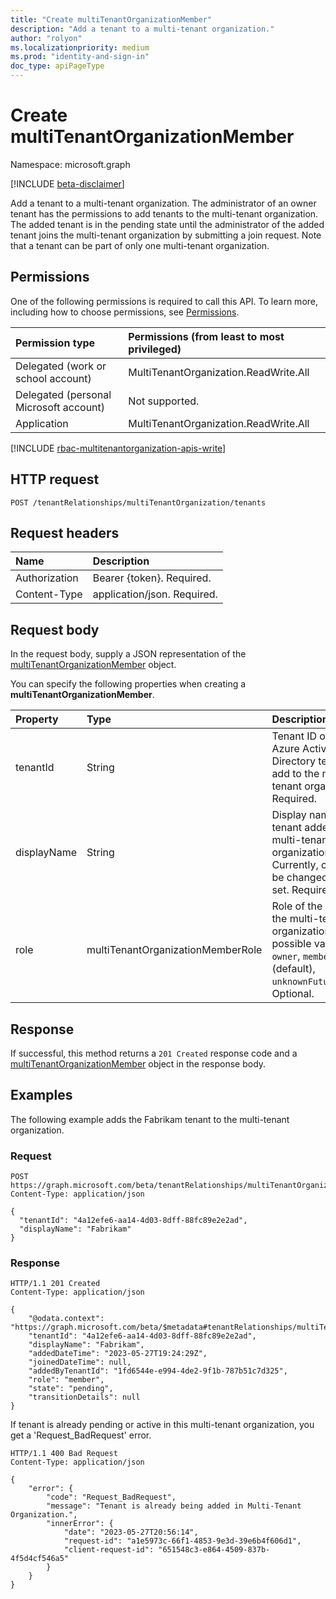 ```yaml
---
title: "Create multiTenantOrganizationMember"
description: "Add a tenant to a multi-tenant organization."
author: "rolyon"
ms.localizationpriority: medium
ms.prod: "identity-and-sign-in"
doc_type: apiPageType
---
```


# Create multiTenantOrganizationMember
Namespace: microsoft.graph

[!INCLUDE [beta-disclaimer](../../includes/beta-disclaimer.md)]

Add a tenant to a multi-tenant organization. The administrator of an owner tenant has the permissions to add tenants to the multi-tenant organization. The added tenant is in the pending state until the administrator of the added tenant joins the multi-tenant organization by submitting a join request. Note that a tenant can be part of only one multi-tenant organization.

## Permissions
One of the following permissions is required to call this API. To learn more, including how to choose permissions, see [Permissions](/graph/permissions-reference).

|Permission type|Permissions (from least to most privileged)|
|:---|:---|
|Delegated (work or school account)|MultiTenantOrganization.ReadWrite.All|
|Delegated (personal Microsoft account)|Not supported.|
|Application|MultiTenantOrganization.ReadWrite.All|

[!INCLUDE [rbac-multitenantorganization-apis-write](../includes/rbac-for-apis/rbac-multitenantorganization-apis-write.md)]

## HTTP request

<!-- {
  "blockType": "ignored"
}
-->
``` http
POST /tenantRelationships/multiTenantOrganization/tenants
```

## Request headers
|Name|Description|
|:---|:---|
|Authorization|Bearer {token}. Required.|
|Content-Type|application/json. Required.|

## Request body
In the request body, supply a JSON representation of the [multiTenantOrganizationMember](../resources/multitenantorganizationmember.md) object.

You can specify the following properties when creating a **multiTenantOrganizationMember**.

|Property|Type|Description|
|:---|:---|:---|
|tenantId|String|Tenant ID of the Azure Active Directory tenant to add to the multi-tenant organization. Required.|
|displayName|String|Display name of the tenant added to the multi-tenant organization. Currently, cannot be changed once set. Required.|
|role|multiTenantOrganizationMemberRole|Role of the tenant in the multi-tenant organization. The possible values are: `owner`, `member` (default), `unknownFutureValue`. Optional.|


## Response

If successful, this method returns a `201 Created` response code and a [multiTenantOrganizationMember](../resources/multitenantorganizationmember.md) object in the response body.

## Examples

The following example adds the Fabrikam tenant to the multi-tenant organization.

### Request

<!-- {
  "blockType": "request",
  "name": "create_multitenantorganizationmember_from_"
}
-->
``` http
POST https://graph.microsoft.com/beta/tenantRelationships/multiTenantOrganization/tenants
Content-Type: application/json

{
  "tenantId": "4a12efe6-aa14-4d03-8dff-88fc89e2e2ad",
  "displayName": "Fabrikam"
}
```


### Response

<!-- {
  "blockType": "response",
  "truncated": true,
  "@odata.type": "microsoft.graph.multiTenantOrganizationMember"
}
-->
``` http
HTTP/1.1 201 Created
Content-Type: application/json

{
    "@odata.context": "https://graph.microsoft.com/beta/$metadata#tenantRelationships/multiTenantOrganization/tenants/$entity",
    "tenantId": "4a12efe6-aa14-4d03-8dff-88fc89e2e2ad",
    "displayName": "Fabrikam",
    "addedDateTime": "2023-05-27T19:24:29Z",
    "joinedDateTime": null,
    "addedByTenantId": "1fd6544e-e994-4de2-9f1b-787b51c7d325",
    "role": "member",
    "state": "pending",
    "transitionDetails": null
}
```

If tenant is already pending or active in this multi-tenant organization, you get a 'Request_BadRequest' error.

```http
HTTP/1.1 400 Bad Request
Content-Type: application/json

{
    "error": {
        "code": "Request_BadRequest",
        "message": "Tenant is already being added in Multi-Tenant Organization.",
        "innerError": {
            "date": "2023-05-27T20:56:14",
            "request-id": "a1e5973c-66f1-4853-9e3d-39e6b4f606d1",
            "client-request-id": "651548c3-e864-4509-837b-4f5d4cf546a5"
        }
    }
}
```
